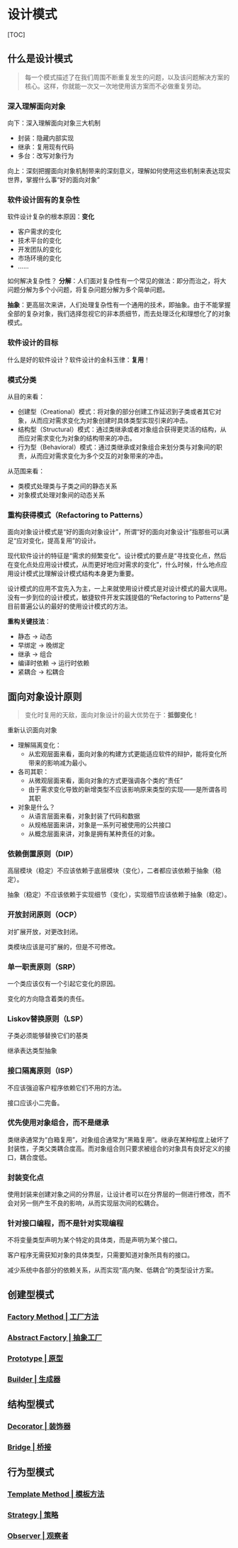 
# 设计模式

[TOC]

## 什么是设计模式

> 每一个模式描述了在我们周围不断重复发生的问题，以及该问题解决方案的核心。这样，你就能一次又一次地使用该方案而不必做重复劳动。

### 深入理解面向对象

向下：深入理解面向对象三大机制

* 封装：隐藏内部实现
* 继承：复用现有代码
* 多台：改写对象行为

向上：深刻把握面向对象机制带来的深刻意义，理解如何使用这些机制来表达现实世界，掌握什么事“好的面向对象”

### 软件设计固有的复杂性

软件设计复杂的根本原因：**变化**

* 客户需求的变化
* 技术平台的变化
* 开发团队的变化
* 市场环境的变化
* ......

如何解决复杂性？
**分解**：人们面对复杂性有一个常见的做法：即分而治之，将大问题分解为多个小问题，将复杂问题分解为多个简单问题。

**抽象**：更高层次来讲，人们处理复杂性有一个通用的技术，即抽象。由于不能掌握全部的复杂对象，我们选择忽视它的非本质细节，而去处理泛化和理想化了的对象模式。

### 软件设计的目标

什么是好的软件设计？软件设计的金科玉律：**复用**！

### 模式分类

从目的来看：

* 创建型（Creational）模式：将对象的部分创建工作延迟到子类或者其它对象，从而应对需求变化为对象创建时具体类型实现引来的冲击。
* 结构型（Structural）模式：通过类继承或者对象组合获得更灵活的结构，从而应对需求变化为对象的结构带来的冲击。
* 行为型（Behavioral）模式：通过类继承或对象组合来划分类与对象间的职责，从而应对需求变化为多个交互的对象带来的冲击。

从范围来看：

* 类模式处理类与子类之间的静态关系
* 对象模式处理对象间的动态关系

### 重构获得模式（Refactoring to Patterns）

面向对象设计模式是“好的面向对象设计”，所谓“好的面向对象设计”指那些可以满足“应对变化，提高复用”的设计。

现代软件设计的特征是“需求的频繁变化”。设计模式的要点是“寻找变化点，然后在变化点处应用设计模式，从而更好地应对需求的变化”，什么时候，什么地点应用设计模式比理解设计模式结构本身更为重要。

设计模式的应用不宜先入为主，一上来就使用设计模式是对设计模式的最大误用。没有一步到位的设计模式，敏捷软件开发实践提倡的“Refactoring to Patterns”是目前普遍公认的最好的使用设计模式的方法。

**重构关键技法**：

* 静态 -> 动态
* 早绑定 -> 晚绑定
* 继承 -> 组合
* 编译时依赖 -> 运行时依赖
* 紧耦合 -> 松耦合

## 面向对象设计原则

> 变化时复用的天敌，面向对象设计的最大优势在于：**抵御变化**！

重新认识面向对象

* 理解隔离变化：
  * 从宏观层面来看，面向对象的构建方式更能适应软件的辩护，能将变化所带来的影响减为最小。
* 各司其职：
  * 从微观层面来看，面向对象的方式更强调各个类的“责任”
  * 由于需求变化导致的新增类型不应该影响原来类型的实现——是所谓各司其职
* 对象是什么？
  * 从语言层面来看，对象封装了代码和数据
  * 从规格层面来讲，对象是一系列可被使用的公共接口
  * 从概念层面来讲，对象是拥有某种责任的对象。

### 依赖倒置原则（DIP）

高层模块（稳定）不应该依赖于底层模块（变化），二者都应该依赖于抽象（稳定）。

抽象（稳定）不应该依赖于实现细节（变化），实现细节应该依赖于抽象（稳定）。

### 开放封闭原则（OCP）

对扩展开放，对更改封闭。

类模块应该是可扩展的，但是不可修改。

### 单一职责原则（SRP）

一个类应该仅有一个引起它变化的原因。

变化的方向隐含着类的责任。

### Liskov替换原则（LSP）

子类必须能够替换它们的基类

继承表达类型抽象

### 接口隔离原则（ISP）

不应该强迫客户程序依赖它们不用的方法。

接口应该小二完备。

### 优先使用对象组合，而不是继承

类继承通常为“白箱复用”，对象组合通常为“黑箱复用”。继承在某种程度上破坏了封装性，子类父类耦合度高。而对象组合则只要求被组合的对象具有良好定义的接口，耦合度低。

### 封装变化点

使用封装来创建对象之间的分界层，让设计者可以在分界层的一侧进行修改，而不会对另一侧产生不良的影响，从而实现层次间的松耦合。

### 针对接口编程，而不是针对实现编程

不将变量类型声明为某个特定的具体类，而是声明为某个接口。

客户程序无需获知对象的具体类型，只需要知道对象所具有的接口。

减少系统中各部分的依赖关系，从而实现“高内聚、低耦合”的类型设计方案。

## 创建型模式

### [Factory Method | 工厂方法](./FactoryMethod/FactoryMethod.md)

### [Abstract Factory | 抽象工厂](./AbstractFactory/AbstractFactory.md)

### [Prototype | 原型](./Prototype/Prototype.md)

### [Builder | 生成器](./Builder/Builder.md)

## 结构型模式

### [Decorator | 装饰器](./Decorator/Decorator.md)

### [Bridge | 桥接](./Bridge/Bridge.md)

## 行为型模式

### [Template Method | 模板方法](./TemplateMethod/TemplateMethod.md)

### [Strategy | 策略](./Strategy/Strategy.md)

### [Observer | 观察者](./Observer/Oberver.md)
